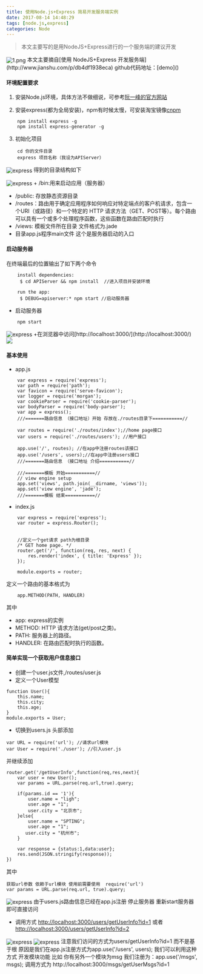 ```yaml
---
title: 使用Node.js+Express 简易开发服务端实例
date: 2017-08-14 14:48:29
tags: [node.js,express]
categories: Node
---
```

> 本文主要写的是用NodeJS+Express进行的一个服务端的建议开发

<img src="/img/2017-8-14/1.png" alt="1.png" align="center" />
<!-- more -->
本文主要摘自[使用 NodeJS+Express 开发服务端](http://www.jianshu.com/p/db4df1938eca)
github代码地址：[demo]()

#### 环境配置要求
1. 安装Node.js环境，具体方法不做细说，可参考[阮一峰的官方网站](http://www.runoob.com/nodejs/nodejs-install-setup.html)

2. 安装express(都为全局安装)，npm有时候太慢，可安装淘宝镜像[cnpm](https://npm.taobao.org/)

```
    npm install express -g
    npm install express-generator -g
```

3. 初始化项目

```
    cd 你的文件目录
    express 项目名称（我设为APIServer）
```
<img src="/img/2017-8-14/2.JPG" alt="express" align="center" />
得到的目录结构如下

<img src="/img/2017-8-14/3.JPG" alt="express" align="center" /> + /bin:用来启动应用（服务器）
+ /public: 存放静态资源目录
+ /routes：路由用于确定应用程序如何响应对特定端点的客户机请求，包含一个URI（或路径）和一个特定的 HTTP 请求方法（GET、POST等）。每个路由可以具有一个或多个处理程序函数，这些函数在路由匹配时执行
+ /views: 模板文件所在目录 文件格式为.jade
+ 目录app.js程序main文件 这个是服务器启动的入口

#### 启动服务器
在终端最后的位置输出了如下两个命令
```
    install dependencies:
     $ cd APIServer && npm install  //进入项目并安装环境

    run the app:
     $ DEBUG=apiserver:* npm start //启动服务器

```
+ 启动服务器

```
    npm start
```

<img src="/img/2017-8-14/4.JPG" alt="express" align="center" /> 
+在浏览器中访问[http://localhost:3000/](http://localhost:3000/)

<img src="/img/2017-8-14/1.png" align="center" />

#### 基本使用
+ app.js

```
    var express = require('express');
    var path = require('path');
    var favicon = require('serve-favicon');
    var logger = require('morgan');
    var cookieParser = require('cookie-parser');
    var bodyParser = require('body-parser');
    var app = express();
    ///=======路由信息 （接口地址）开始 存放在./routes目录下===========//

    var routes = require('./routes/index');//home page接口
    var users = require('./routes/users'); //用户接口

    app.use('/', routes); //在app中注册routes该接口 
    app.use('/users', users);//在app中注册users接口
    ///=======路由信息 （接口地址 介绍===========//

    ///=======模板 开始===========//
    // view engine setup
    app.set('views', path.join(__dirname, 'views'));
    app.set('view engine', 'jade');
    ///=======模板 结束===========//

```

+ index.js

```
    var express = require('express');
    var router = express.Router();


    //定义一个get请求 path为根目录
    /* GET home page. */
    router.get('/', function(req, res, next) {
        res.render('index', { title: 'Express' });
    });

    module.exports = router;

```

定义一个路由的基本格式为
```
    app.METHOD(PATH, HANDLER)
```

其中
+ app: express的实例
+ METHOD: HTTP 请求方法(get/post之类)。
+ PATH: 服务器上的路径。
+ HANDLER: 在路由匹配时执行的函数。

#### 简单实现一个获取用户信息接口
+ 创建一个user.js文件,/routes/user.js
+ 定义一个User模型

```
function User(){
    this.name;
    this.city;
    this.age;
}
module.exports = User;

```

+ 切换到users.js
头部添加

```
var URL = require('url'); //请求url模块
var User = require('./user'); //引入user.js
```
并继续添加
```
router.get('/getUserInfo',function(req,res,next){
    var user = new User();
    var params = URL.parse(req.url,true).query;

    if(params.id == '1'){
        user.name = "ligh";
        user.age = "1";
        user.city = "北京市";
    }else{
        user.name = "SPTING";
        user.age = "1";
       user.city = "杭州市";
    }

    var response = {status:1,data:user};
    res.send(JSON.stringify(response));
})
```
其中
```
获取url参数 依赖于url模块 使用前需要使用  require('url')
var params = URL.parse(req.url, true).query;
```
<img src="/img/2017-8-14/5.JPG" alt="express" align="center" />
由于users.js路由信息已经在app.js注册
停止服务器 重新start服务器即可直接访问

+ 调用方式
[http://localhost:3000/users/getUserInfo?id=1](http://localhost:3000/users/getUserInfo?id=1)
或者
[http://localhost:3000/users/getUserInfo?id=2](http://localhost:3000/users/getUserInfo?id=2)

<img src="/img/2017-8-14/6.JPG" alt="express" align="center" /> <img src="/img/2017-8-14/7.JPG" alt="express" align="center" />
注意我们访问的方式为users/getUserInfo?id=1 而不是基于根
原因是我们在app.js注册方式为app.use('/users', users);
我们可以利用这种方式 开发模块功能 比如 你有另外一个模块为msg
我们注册为：app.use('/msgs', msgs);
调用方式为
http://localhost:3000/msgs/getUserMsgs?id=1
